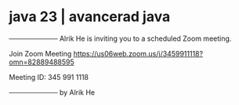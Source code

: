 # java 23 | avancerad java


──────────
Alrik He is inviting you to a scheduled Zoom meeting.

Join Zoom Meeting
https://us06web.zoom.us/j/3459911118?omn=82889488595

Meeting ID: 345 991 1118


──────────
by Alrik He
